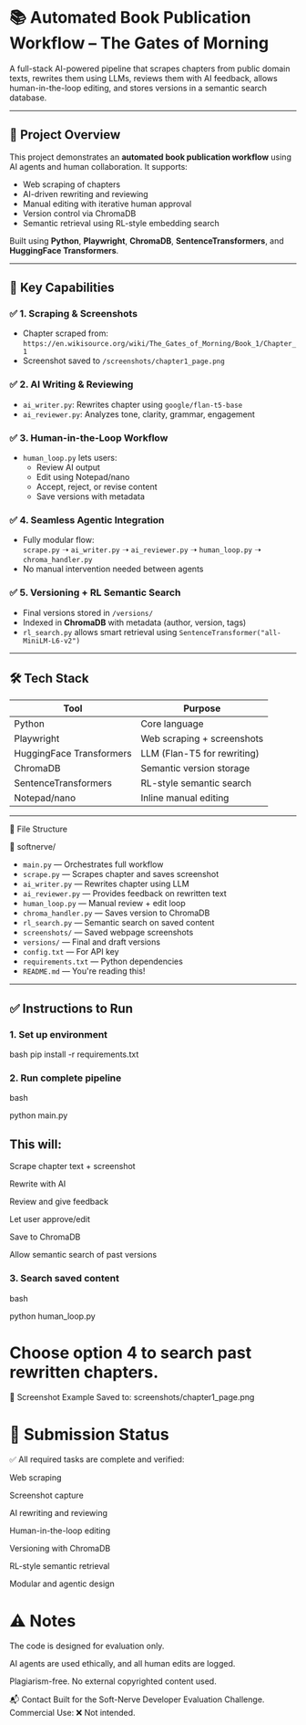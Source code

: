 # 📚 Automated Book Publication Workflow – The Gates of Morning

A full-stack AI-powered pipeline that scrapes chapters from public domain texts, rewrites them using LLMs, reviews them with AI feedback, allows human-in-the-loop editing, and stores versions in a semantic search database.

---

## 🌟 Project Overview

This project demonstrates an **automated book publication workflow** using AI agents and human collaboration. It supports:

- Web scraping of chapters  
- AI-driven rewriting and reviewing  
- Manual editing with iterative human approval  
- Version control via ChromaDB  
- Semantic retrieval using RL-style embedding search

Built using **Python**, **Playwright**, **ChromaDB**, **SentenceTransformers**, and **HuggingFace Transformers**.

---

## 🧠 Key Capabilities

### ✅ 1. Scraping & Screenshots
- Chapter scraped from:  
  `https://en.wikisource.org/wiki/The_Gates_of_Morning/Book_1/Chapter_1`
- Screenshot saved to `/screenshots/chapter1_page.png`

### ✅ 2. AI Writing & Reviewing
- `ai_writer.py`: Rewrites chapter using `google/flan-t5-base`  
- `ai_reviewer.py`: Analyzes tone, clarity, grammar, engagement  

### ✅ 3. Human-in-the-Loop Workflow
- `human_loop.py` lets users:  
  - Review AI output  
  - Edit using Notepad/nano  
  - Accept, reject, or revise content  
  - Save versions with metadata  

### ✅ 4. Seamless Agentic Integration
- Fully modular flow:  
  `scrape.py` ➝ `ai_writer.py` ➝ `ai_reviewer.py` ➝ `human_loop.py` ➝ `chroma_handler.py`  
- No manual intervention needed between agents  

### ✅ 5. Versioning + RL Semantic Search
- Final versions stored in `/versions/`  
- Indexed in **ChromaDB** with metadata (author, version, tags)  
- `rl_search.py` allows smart retrieval using `SentenceTransformer("all-MiniLM-L6-v2")`

---

## 🛠️ Tech Stack

| Tool                  | Purpose                          |
|-----------------------|----------------------------------|
| Python                | Core language                    |
| Playwright            | Web scraping + screenshots       |
| HuggingFace Transformers | LLM (Flan-T5 for rewriting)     |
| ChromaDB              | Semantic version storage         |
| SentenceTransformers  | RL-style semantic search         |
| Notepad/nano          | Inline manual editing            |

---

📂 File Structure

📁 softnerve/
- `main.py` — Orchestrates full workflow
- `scrape.py` — Scrapes chapter and saves screenshot
- `ai_writer.py` — Rewrites chapter using LLM
- `ai_reviewer.py` — Provides feedback on rewritten text
- `human_loop.py` — Manual review + edit loop
- `chroma_handler.py` — Saves version to ChromaDB
- `rl_search.py` — Semantic search on saved content
- `screenshots/` — Saved webpage screenshots
- `versions/` — Final and draft versions
- `config.txt` — For API key
- `requirements.txt` — Python dependencies
- `README.md` — You're reading this!


---

## ✅ Instructions to Run

### 1. Set up environment
bash
pip install -r requirements.txt

### 2.  Run complete pipeline
bash

python main.py

## This will:
Scrape chapter text + screenshot

Rewrite with AI

Review and give feedback

Let user approve/edit

Save to ChromaDB

Allow semantic search of past versions

### 3. Search saved content
bash

python human_loop.py

# Choose option 4 to search past rewritten chapters.

📸 Screenshot Example
Saved to: screenshots/chapter1_page.png

# 🚀 Submission Status
✅ All required tasks are complete and verified:

 Web scraping

 Screenshot capture

 AI rewriting and reviewing

 Human-in-the-loop editing

 Versioning with ChromaDB

 RL-style semantic retrieval

 Modular and agentic design

# ⚠️ Notes

The code is designed for evaluation only.

AI agents are used ethically, and all human edits are logged.

Plagiarism-free. No external copyrighted content used.

📬 Contact
Built for the Soft-Nerve Developer Evaluation Challenge.
Commercial Use: ❌ Not intended.
